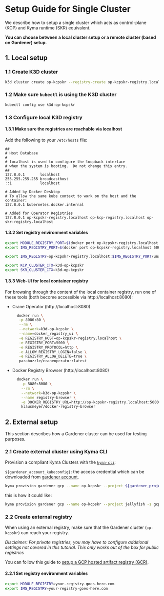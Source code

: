 # Setup Guide for Single Cluster

We describe how to setup a single cluster which acts as control-plane (KCP) and Kyma runtime (SKR) equivalent.

**You can choose between a local cluster setup or a remote cluster (based on Gardener) setup.**

## 1. Local setup

### 1.1 Create K3D cluster

```sh
k3d cluster create op-kcpskr --registry-create op-kcpskr-registry.localhost
```

### 1.2 Make sure `kubectl` is using the K3D cluster

```sh
kubectl config use k3d-op-kcpskr
```

### 1.3 Configure local K3D registry

#### 1.3.1 Make sure the registries are reachable via localhost

Add the following to your `/etc/hosts` file:

```/etc/hosts
##
# Host Database
#
# localhost is used to configure the loopback interface
# when the system is booting.  Do not change this entry.
##
127.0.0.1       localhost
255.255.255.255 broadcasthost
::1             localhost

# Added by Docker Desktop
# To allow the same kube context to work on the host and the container:
127.0.0.1 kubernetes.docker.internal

# Added for Operator Registries
127.0.0.1 op-kcpskr-registry.localhost op-kcp-registry.localhost op-skr-registry.localhost
```

#### 1.3.2 Set registry environment variables

```sh
export MODULE_REGISTRY_PORT=$(docker port op-kcpskr-registry.localhost 5000/tcp | cut -d ":" -f2)
export IMG_REGISTRY_PORT=$(docker port op-kcpskr-registry.localhost 5000/tcp | cut -d ":" -f2)

export IMG_REGISTRY=op-kcpskr-registry.localhost:$IMG_REGISTRY_PORT/unsigned/operator-images

export KCP_CLUSTER_CTX=k3d-op-kcpskr
export SKR_CLUSTER_CTX=k3d-op-kcpskr
```

#### 1.3.3 Web-UI for local container registry

For browsing through the content of the local container registry, run one of these tools
(both become accessible via http://localhost:8080):

- Crane Operator (http://localhost:8080)
  ```sh
    docker run \
     -p 8080:80 \
     --rm \
     --network=k3d-op-kcpskr \
     --name=docker_registry_ui \
     -e REGISTRY_HOST=op-kcpskr-registry.localhost \
     -e REGISTRY_PORT=5000 \
     -e REGISTRY_PROTOCOL=http \
     -e ALLOW_REGISTRY_LOGIN=false \
     -e REGISTRY_ALLOW_DELETE=true \
     parabuzzle/craneoperator:latest
  ```
- Docker Registry Browser (http://localhost:8080)
  ```sh
    docker run \
      -p 8080:8080 \
      --rm \
      --network=k3d-op-kcpskr \
      --name registry-browser \
      -e DOCKER_REGISTRY_URL=http://op-kcpskr-registry.localhost:5000 \
      klausmeyer/docker-registry-browser
  ```

## 2. External setup

This section describes how a Gardener cluster can be used for testing purposes.

### 2.1 Create external cluster using Kyma CLI

Provision a compliant Kyma Clusters with the [`kyma-cli`](https://github.com/kyma-project/cli):

`${gardener_account_kubeconfig}`: the access credential which can be downloaded from [gardener account](https://dashboard.garden.canary.k8s.ondemand.com/account).

```sh
kyma provision gardener gcp --name op-kcpskr --project ${gardener_project} -s ${gcp_secret} -c ${gardener_account_kubeconfig}
```

this is how it could like:

```sh
kyma provision gardener gcp --name op-kcpskr --project jellyfish -s gcp-jellyfish-secret -c .kube/kubeconfig-garden-jellyfish.yaml
```

### 2.2 Create external registry

When using an external registry, make sure that the Gardener cluster (`op-kcpskr`) can reach your registry.

_Disclaimer: For private registries, you may have to configure additional settings not covered in this tutorial. This only works out of the box for public registries_

You can follow this guide to [setup a GCP hosted artifact registry (GCR)](creating-test-environment-gcr.md).

#### 2.2.1 Set registry environment variables

```sh
export MODULE_REGISTRY=your-registry-goes-here.com
export IMG_REGISTRY=your-registry-goes-here.com
```
